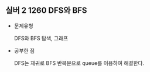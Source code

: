 ## 실버 2 1260 DFS와 BFS

- 문제유형
  
  DFS와 BFS 탐색, 그래프

- 공부한 점
  
  DFS는 재귀로 BFS 반복문으로 queue를 이용하여 해결한다.
